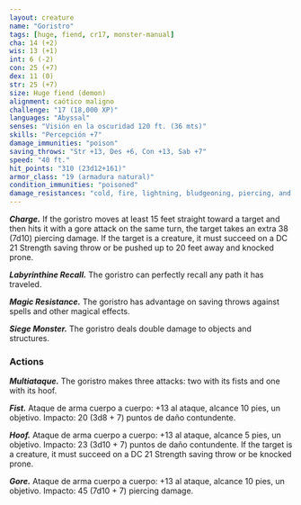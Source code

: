 ```yaml
---
layout: creature
name: "Goristro"
tags: [huge, fiend, cr17, monster-manual]
cha: 14 (+2)
wis: 13 (+1)
int: 6 (-2)
con: 25 (+7)
dex: 11 (0)
str: 25 (+7)
size: Huge fiend (demon)
alignment: caótico maligno
challenge: "17 (18,000 XP)"
languages: "Abyssal"
senses: "Visión en la oscuridad 120 ft. (36 mts)"
skills: "Percepción +7"
damage_immunities: "poison"
saving_throws: "Str +13, Des +6, Con +13, Sab +7"
speed: "40 ft."
hit_points: "310 (23d12+161)"
armor_class: "19 (armadura natural)"
condition_immunities: "poisoned"
damage_resistances: "cold, fire, lightning, bludgeoning, piercing, and slashing from nonmagical weapons"
---
```


***Charge.*** If the goristro moves at least 15 feet straight toward a target and then hits it with a gore attack on the same turn, the target takes an extra 38 (7d10) piercing damage. If the target is a creature, it must succeed on a DC 21 Strength saving throw or be pushed up to 20 feet away and knocked prone.

***Labyrinthine Recall.*** The goristro can perfectly recall any path it has traveled.

***Magic Resistance.*** The goristro has advantage on saving throws against spells and other magical effects.

***Siege Monster.*** The goristro deals double damage to objects and structures.

### Actions

***Multiataque.*** The goristro makes three attacks: two with its fists and one with its hoof.

***Fist.*** Ataque de arma cuerpo a cuerpo: +13 al ataque, alcance 10 pies, un objetivo. Impacto: 20 (3d8 + 7) puntos de daño contundente.

***Hoof.*** Ataque de arma cuerpo a cuerpo: +13 al ataque, alcance 5 pies, un objetivo. Impacto: 23 (3d10 + 7) puntos de daño contundente. If the target is a creature, it must succeed on a DC 21 Strength saving throw or be knocked prone.

***Gore.*** Ataque de arma cuerpo a cuerpo: +13 al ataque, alcance 10 pies, un objetivo. Impacto: 45 (7d10 + 7) piercing damage.